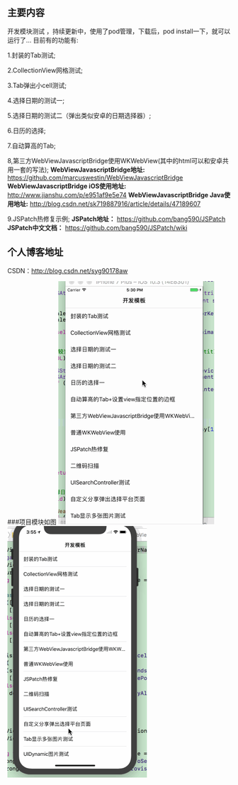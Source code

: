 ## 主要内容
开发模块测试 ，持续更新中，使用了pod管理，下载后，pod install一下，就可以运行了...
目前有的功能有:

1.封装的Tab测试;

2.CollectionView网格测试;

3.Tab弹出小cell测试;

4.选择日期的测试一;

5.选择日期的测试二（弹出类似安卓的日期选择器）;

6.日历的选择;

7.自动算高的Tab;

8,第三方WebViewJavascriptBridge使用WKWebView(其中的html可以和安卓共用一套的写法);
   **WebViewJavascriptBridge地址:** https://github.com/marcuswestin/WebViewJavascriptBridge
   **WebViewJavascriptBridge iOS使用地址:** http://www.jianshu.com/p/e951af9e5e74
   **WebViewJavascriptBridge Java使用地址:** http://blog.csdn.net/sk719887916/article/details/47189607

9.JSPatch热修复示例;
**JSPatch地址：** https://github.com/bang590/JSPatch
**JSPatch中文文档：** https://github.com/bang590/JSPatch/wiki

## 个人博客地址
CSDN：http://blog.csdn.net/syg90178aw

###项目模块如图
![image](https://github.com/XGPASS/XGDevelopDemo/blob/master/images/develop.gif)
![image](https://github.com/XGPASS/XGDevelopDemo/blob/master/images/develop2.gif)

